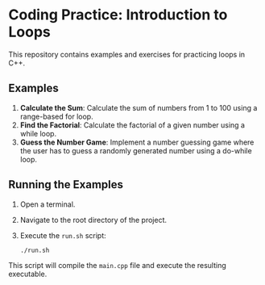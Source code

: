 # Coding Practice: Introduction to Loops

This repository contains examples and exercises for practicing loops in C++.

## Examples

1. **Calculate the Sum**: Calculate the sum of numbers from 1 to 100 using a range-based for loop.
2. **Find the Factorial**: Calculate the factorial of a given number using a while loop.
3. **Guess the Number Game**: Implement a number guessing game where the user has to guess a randomly generated number using a do-while loop.
 
## Running the Examples

1. Open a terminal.
2. Navigate to the root directory of the project.
3. Execute the `run.sh` script:

    ```bash
    ./run.sh
    ```

This script will compile the `main.cpp` file and execute the resulting executable.

